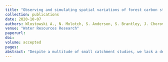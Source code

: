 ```yaml
---
title: "Observing and simulating spatial variations of forest carbon stocks in complex terrain"
collection: publications
date: 2020-10-07
authors: Wlostowski A., N. Molotch, S. Anderson, S. Brantley, J. Chorover, D. Dralle, P. Kumar, L. Li, K. Lohse, J. Mallard, J. McIntosh, S. Murphy, E. Parrish, M. Safeeq, M. Seyfried, Y. Shi, C. Harman
venue: "Water Resources Research"
paperurl:
doi:
volume: accepted
pages:
abstract: "Despite a multitude of small catchment studies, we lack a deep understanding of how variations in critical zone architecture lead to variations in hydrologic states and fluxes. This study characterizes hydrologic dynamics of fifteen catchments of the US Critical Zone Observatory (CZO) Network where we hypothesized that our understanding of subsurface structure would illuminate patterns of hydrologic partitioning. The CZOs collect datasets that characterize the physical, chemical, and biological architecture of the subsurface, while also monitoring hydrologic fluxes such as streamflow, precipitation, and evapotranspiration. For the first time, we collate timeseries of hydrologic variables across the CZO network and begin the process of examining hydrologic signatures across sites. We find catchments with low baseflow indices and high runoff sensitivity to storage receive most of their precipitation as rain and contain clay-rich regolith profiles, prominent argillic horizons, and/or anthropogenic modifications. In contrast, sites with high baseflow indices and low runoff sensitivity to storage receive the majority of precipitation as snow and have more permeable regolith profiles. The seasonal variability of water balance components is a key control on the dynamic range of hydraulically-connected water in the critical zone. These findings lead us to posit that water balance partitioning and streamflow hydraulics are linked through the co-evolution of critical zone architecture but that much work remains to parse these controls out quantitatively."
---
```

